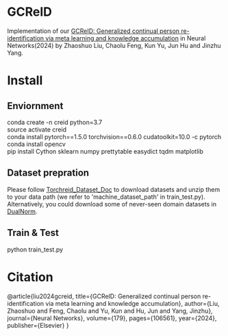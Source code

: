 # GCReID
Implementation of our [GCReID: Generalized continual person re-identification via meta learning and knowledge accumulation]((https://www.sciencedirect.com/science/article/pii/S0893608024004854)) in Neural Networks(2024) by Zhaoshuo Liu, Chaolu Feng, Kun Yu, Jun Hu and Jinzhu Yang.

# Install
## Enviornment
conda create -n creid python=3.7  
source activate creid  
conda install pytorch==1.5.0 torchvision==0.6.0 cudatoolkit=10.0 -c pytorch  
conda install opencv  
pip install Cython sklearn numpy prettytable easydict tqdm matplotlib  

## Dataset prepration
Please follow [Torchreid_Dataset_Doc](https://kaiyangzhou.github.io/deep-person-reid/datasets.html) to download datasets and unzip them to your data path (we refer to 'machine_dataset_path' in train_test.py). Alternatively, you could download some of never-seen domain datasets in [DualNorm](https://github.com/BJTUJia/person_reID_DualNorm).

## Train & Test
python train_test.py

# Citation
@article{liu2024gcreid,
  title={GCReID: Generalized continual person re-identification via meta learning and knowledge accumulation},
  author={Liu, Zhaoshuo and Feng, Chaolu and Yu, Kun and Hu, Jun and Yang, Jinzhu},
  journal={Neural Networks},
  volume={179},
  pages={106561},
  year={2024},
  publisher={Elsevier}
}

